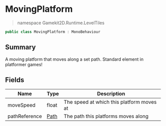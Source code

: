 # MovingPlatform
> namespace Gamekit2D.Runtime.LevelTiles
```csharp
public class MovingPlatform : MonoBehaviour
```

## Summary
A moving platform that moves along a set path. Standard element in platformer games!

## Fields
| Name | Type | Description |
|------|------|-------------|
| moveSpeed | float | The speed at which this platform moves at |
| pathReference | [Path](../Paths/Path.md) | The path this platforms moves along |